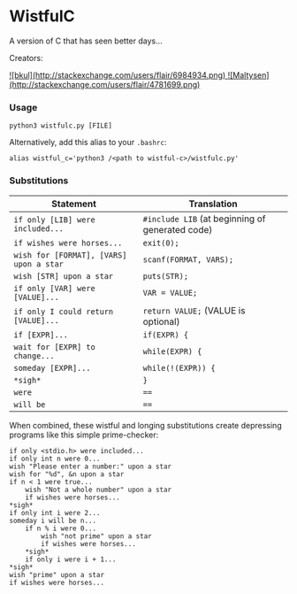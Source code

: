 # WistfulC
A version of C that has seen better days...

Creators:

<a href="http://stackexchange.com/users/6984934/bkul">
![bkul](http://stackexchange.com/users/flair/6984934.png)
</a>

<a href="http://stackexchange.com/users/4781699/maltysen">
![Maltysen](http://stackexchange.com/users/flair/4781699.png)
</a>

### Usage
`python3 wistfulc.py [FILE]`

Alternatively, add this alias to your `.bashrc`:

    alias wistful_c='python3 /<path to wistful-c>/wistfulc.py'


### Substitutions
| Statement | Translation |
|-----------|-------------|
|`if only [LIB] were included...`|`#include LIB` (at beginning of generated code)|
|`if wishes were horses...`|`exit(0);`|
|`wish for [FORMAT], [VARS] upon a star`|`scanf(FORMAT, VARS);`|
|`wish [STR] upon a star`|`puts(STR);`|
|`if only [VAR] were [VALUE]...`|`VAR = VALUE;`|
|`if only I could return [VALUE]...`|`return VALUE;` (VALUE is optional)|
|`if [EXPR]...`|`if(EXPR) {`|
|`wait for [EXPR] to change...`|`while(EXPR) {`|
|`someday [EXPR]...`|`while(!(EXPR)) {`|
|`*sigh*`|`}`|
|`were`|`==`|
|`will be`|`==`|

When combined, these wistful and longing substitutions create depressing programs like this simple prime-checker:

    if only <stdio.h> were included...
    if only int n were 0...
    wish "Please enter a number:" upon a star
    wish for "%d", &n upon a star
    if n < 1 were true...
        wish "Not a whole number" upon a star
        if wishes were horses...
    *sigh*
    if only int i were 2...
    someday i will be n...
        if n % i were 0...
            wish "not prime" upon a star
            if wishes were horses...
        *sigh*
        if only i were i + 1...
    *sigh*
    wish "prime" upon a star
    if wishes were horses...
